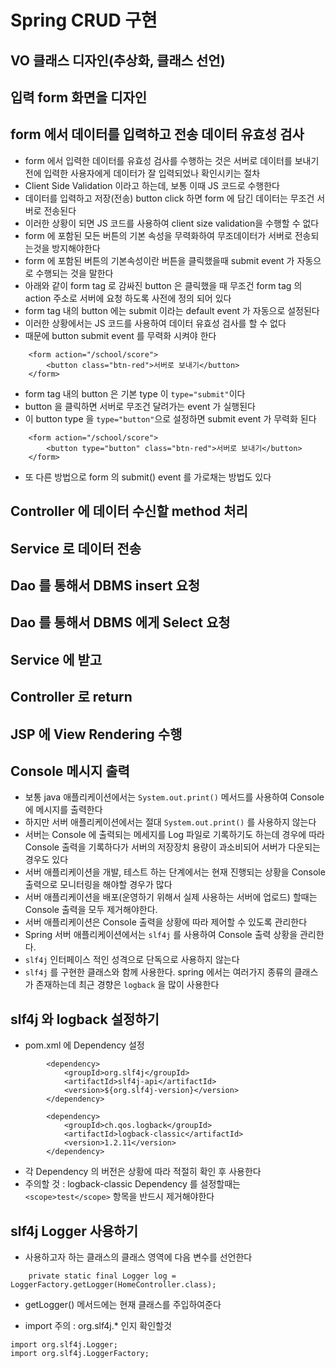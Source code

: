 # Spring CRUD 구현

## VO 클래스 디자인(추상화, 클래스 선언)

## 입력 form 화면을 디자인
## form 에서 데이터를 입력하고 전송 데이터 유효성 검사
* form 에서 입력한 데이터를 유효성 검사를 수행하는 것은
서버로 데이터를 보내기 전에 입력한 사용자에게 데이터가 잘 입력되었나 확인시키는 절차
* Client Side Validation  이라고 하는데, 보통 이때 JS 코드로 수행한다
* 데이터를 입력하고 저장(전송) button click 하면 form 에 담긴 데이터는 무조건 서버로 전송된다
* 이러한 상황이 되면 JS 코드를 사용하여 client size validation을 수행할 수 없다
* form 에 포함된 모든 버튼의 기본 속성을 무력화하여 무조데이터가 서버로 전송되는것을 방지해야한다
* form 에 포함된 버튼의 기본속성이란 버튼을 클릭했을때 submit event 가 자동으로 수행되는 것을 말한다
* 아래와 같이 form tag 로 감싸진 button 은 클릭했을 때 무조건 form tag 의 action 주소로 서버에 요청 하도록 사전에 정의 되어 있다
* form tag 내의 button 에는 submit 이라는 default event 가 자동으로 설정된다
* 이러한 상황에서는 JS 코드를 사용하여 데이터 유효성 검사를 할 수 없다
* 때문에 button submit event 를 무력화 시켜야 한다
```
	<form action="/school/score">
		<button class="btn-red">서버로 보내기</button>
	</form>
```
* form tag 내의 button 은 기본 type 이 ```type="submit"```이다
* button 을 클릭하면 서버로 무조건 달려가는 event 가 실행된다
* 이 button type 을 ```type="button"```으로 설정하면 submit event 가 무력화 된다
```
	<form action="/school/score">
		<button type="button" class="btn-red">서버로 보내기</button>
	</form>
```
* 또 다른 방법으로 form 의 submit() event 를 가로채는 방법도 있다
## Controller 에 데이터 수신할 method 처리
## Service 로 데이터 전송
## Dao 를 통해서 DBMS insert 요청

## Dao 를 통해서 DBMS 에게 Select 요청
## Service 에 받고
## Controller 로 return
## JSP 에 View Rendering 수행

## Console 메시지 출력
* 보통 java 애플리케이션에서는 ```System.out.print()``` 메서드를 사용하여 Console 에 메시지를 출력한다
* 하지만 서버 애플리케이션에서는 절대  ```System.out.print()```  를 사용하지 않는다
* 서버는 Console 에 출력되는 메세지를 Log 파일로 기록하기도 하는데 경우에 따라 Console 출력을 기록하다가 서버의 저장장치 용량이 과소비되어 서버가 다운되는 경우도 있다
* 서버 애플리케이션을 개발, 테스트 하는 단계에서는 현재 진행되는 상황을 Console 출력으로 모니터링을 해야할 경우가 많다
* 서버 애플리케이션을 배포(운영하기 위해서 실제 사용하는 서버에 업로드) 할때는 Console 출력을 모두 제거해야한다.
* 서버 애플리케이션은 Console 출력을 상황에 따라 제어할 수 있도록 관리한다
* Spring 서버 애플리케이션에서는 ```slf4j``` 를 사용하여 Console 출력 상황을 관리한다.
* ```slf4j``` 인터페이스 적인 성격으로 단독으로 사용하지 않는다
* ```slf4j``` 를 구현한 클래스와 함께 사용한다. spring 에서는 여러가지 종류의 클래스가 존재하는데 최근 경향은 ```logback``` 을 많이 사용한다

## slf4j 와 logback  설정하기
* pom.xml 에 Dependency 설정

```
		<dependency>
			<groupId>org.slf4j</groupId>
			<artifactId>slf4j-api</artifactId>
			<version>${org.slf4j-version}</version>
		</dependency>
```
```
		<dependency>
			<groupId>ch.qos.logback</groupId>
			<artifactId>logback-classic</artifactId>
			<version>1.2.11</version>
		</dependency>
```
* 각 Dependency 의 버전은 상황에 따라 적절히 확인 후 사용한다
* 주의할 것 : logback-classic Dependency 를 설정할때는 ```<scope>test</scope>``` 항목을 반드시 제거해야한다

## slf4j Logger 사용하기
* 사용하고자 하는 클래스의 클래스 영역에 다음 변수를 선언한다
```
	private static final Logger log = LoggerFactory.getLogger(HomeController.class);
```
* getLogger() 메서드에는 현재 클래스를 주입하여준다

* import 주의 : org.slf4j.* 인지 확인할것
```
import org.slf4j.Logger;
import org.slf4j.LoggerFactory;
```